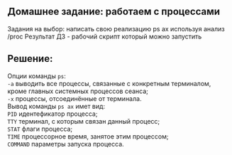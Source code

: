 ## Домашнее задание: работаем с процессами
Задания на выбор:
написать свою реализацию ps ax используя анализ /proc
Результат ДЗ - рабочий скрипт который можно запустить
## Решение:
Опции команды ```ps```:\
```-a``` выводить все процессы, связанные с конкретным терминалом, кроме главных системных процессов сеанса;\
```-x``` процессы, отсоединённые от терминала.\
Вывод команды ```ps ax``` имет вид:\
```PID``` идентефикатор процесса;\
```TTY``` терминал, с которым связан данный процесс;\
```STAT``` флаги процесса;\
```TIME``` процессорное время, занятое этим процессом;\
```COMMAND``` параметры запуска процесса.
